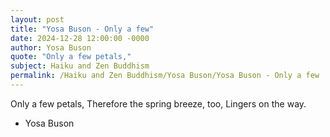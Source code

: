 ```yaml
---
layout: post
title: "Yosa Buson - Only a few"
date: 2024-12-28 12:00:00 -0000
author: Yosa Buson
quote: "Only a few petals,"
subject: Haiku and Zen Buddhism
permalink: /Haiku and Zen Buddhism/Yosa Buson/Yosa Buson - Only a few
---
```


Only a few petals,
Therefore the spring breeze, too,
Lingers on the way.

- Yosa Buson
